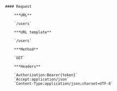     #### Request

        ***URL**

        `/users`

        ***URL template**

        `/users`

        ***Method**

        `GET`

        ***Headers**

        `Authorization:Bearer{token}`
        `Accept:application/json`
        `Content-Type:application/json;charset=UTF-8`
